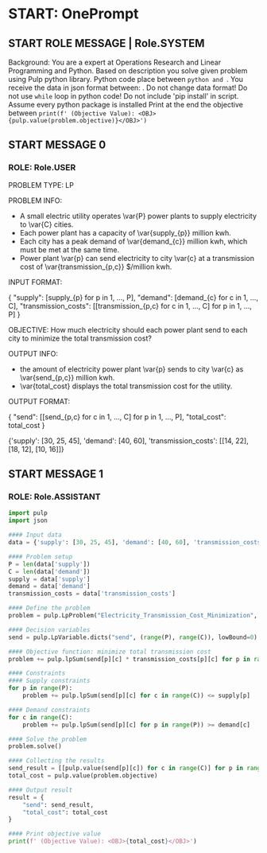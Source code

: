 # START: OnePrompt 
## START ROLE MESSAGE | Role.SYSTEM 
Background: You are a expert at Operations Research and Linear Programming and Python. Based on description you solve given problem using Pulp python library. Python code place between ```python and ```. You receive the data in json format between: <DATA></DATA>. Do not change data format! Do not use `while` loop in python code! Do not include 'pip install' in script. Assume every python package is installed Print at the end the objective between <OBJ></OBJ> `print(f' (Objective Value): <OBJ>{pulp.value(problem.objective)}</OBJ>')`  
## START MESSAGE 0 
### ROLE: Role.USER
<DESCRIPTION>
PROBLEM TYPE: LP

PROBLEM INFO:

- A small electric utility operates \var{P} power plants to supply electricity to \var{C} cities.
- Each power plant has a capacity of \var{supply_{p}} million kwh.
- Each city has a peak demand of \var{demand_{c}} million kwh, which must be met at the same time.
- Power plant \var{p} can send electricity to city \var{c} at a transmission cost of \var{transmission_{p,c}} $/million kwh.

INPUT FORMAT: 

{
    "supply": [supply_{p} for p in 1, ..., P],
    "demand": [demand_{c} for c in 1, ..., C],
    "transmission_costs": [[transmission_{p,c} for c in 1, ..., C] for p in 1, ..., P]
}

OBJECTIVE: How much electricity should each power plant send to each city to minimize the total transmission cost?

OUTPUT INFO:

- the amount of electricity power plant \var{p} sends to city \var{c} as \var{send_{p,c}} million kwh.
- \var{total_cost} displays the total transmission cost for the utility.

OUTPUT FORMAT:

{
    "send": [[send_{p,c} for c in 1, ..., C] for p in 1, ..., P],
    "total_cost": total_cost
}

</DESCRIPTION>
<DATA>
{'supply': [30, 25, 45], 'demand': [40, 60], 'transmission_costs': [[14, 22], [18, 12], [10, 16]]}</DATA>


## START MESSAGE 1 
### ROLE: Role.ASSISTANT
```python
import pulp
import json

#### Input data
data = {'supply': [30, 25, 45], 'demand': [40, 60], 'transmission_costs': [[14, 22], [18, 12], [10, 16]]}

#### Problem setup
P = len(data['supply'])
C = len(data['demand'])
supply = data['supply']
demand = data['demand']
transmission_costs = data['transmission_costs']

#### Define the problem
problem = pulp.LpProblem("Electricity_Transmission_Cost_Minimization", pulp.LpMinimize)

#### Decision variables
send = pulp.LpVariable.dicts("send", (range(P), range(C)), lowBound=0)

#### Objective function: minimize total transmission cost
problem += pulp.lpSum(send[p][c] * transmission_costs[p][c] for p in range(P) for c in range(C))

#### Constraints
#### Supply constraints
for p in range(P):
    problem += pulp.lpSum(send[p][c] for c in range(C)) <= supply[p]

#### Demand constraints
for c in range(C):
    problem += pulp.lpSum(send[p][c] for p in range(P)) >= demand[c]

#### Solve the problem
problem.solve()

#### Collecting the results
send_result = [[pulp.value(send[p][c]) for c in range(C)] for p in range(P)]
total_cost = pulp.value(problem.objective)

#### Output result
result = {
    "send": send_result,
    "total_cost": total_cost
}

#### Print objective value
print(f' (Objective Value): <OBJ>{total_cost}</OBJ>')
```

